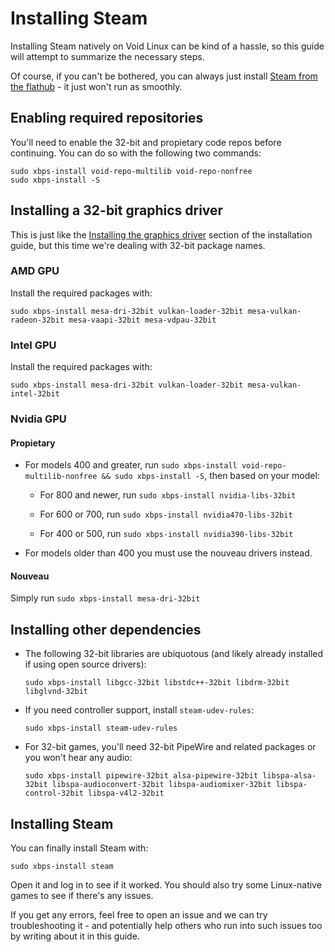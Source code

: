 # Installing Steam

Installing Steam natively on Void Linux can be kind of a hassle, so this guide will attempt to summarize the necessary steps.

Of course, if you can't be bothered, you can always just install [Steam from the flathub](https://flathub.org/apps/com.valvesoftware.Steam) - it just won't run as smoothly.

## Enabling required repositories

You'll need to enable the 32-bit and propietary code repos before continuing. You can do so with the following two commands:

```Shell
sudo xbps-install void-repo-multilib void-repo-nonfree
sudo xbps-install -S
```

## Installing a 32-bit graphics driver

This is just like the [Installing the graphics driver](../1-installation/guide.md#installing-the-graphics-driver) section of the installation guide, but this time we're dealing with 32-bit package names.

### AMD GPU

Install the required packages with:

```Shell
sudo xbps-install mesa-dri-32bit vulkan-loader-32bit mesa-vulkan-radeon-32bit mesa-vaapi-32bit mesa-vdpau-32bit
```

### Intel GPU

Install the required packages with:

```Shell
sudo xbps-install mesa-dri-32bit vulkan-loader-32bit mesa-vulkan-intel-32bit
```

### Nvidia GPU

#### Propietary

- For models 400 and greater, run `sudo xbps-install void-repo-multilib-nonfree && sudo xbps-install -S`, then based on your model:

  - For 800 and newer, run `sudo xbps-install nvidia-libs-32bit`

  - For 600 or 700, run `sudo xbps-install nvidia470-libs-32bit`

  - For 400 or 500, run `sudo xbps-install nvidia390-libs-32bit`

- For models older than 400 you must use the nouveau drivers instead.

#### Nouveau

Simply run `sudo xbps-install mesa-dri-32bit`

## Installing other dependencies

- The following 32-bit libraries are ubiquotous (and likely already installed if using open source drivers):

  ```Shell
  sudo xbps-install libgcc-32bit libstdc++-32bit libdrm-32bit libglvnd-32bit
  ```

- If you need controller support, install `steam-udev-rules`:

  ```Shell
  sudo xbps-install steam-udev-rules
  ```

- For 32-bit games, you'll need 32-bit PipeWire and related packages or you won't hear any audio:

  ```Shell
  sudo xbps-install pipewire-32bit alsa-pipewire-32bit libspa-alsa-32bit libspa-audioconvert-32bit libspa-audiomixer-32bit libspa-control-32bit libspa-v4l2-32bit
  ```

## Installing Steam

You can finally install Steam with:

```Shell
sudo xbps-install steam
```

Open it and log in to see if it worked. You should also try some Linux-native games to see if there's any issues.

If you get any errors, feel free to open an issue and we can try troubleshooting it - and potentially help others who run into such issues too by writing about it in this guide.

